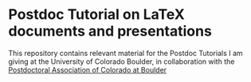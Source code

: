 # Postdoc Tutorial on LaTeX documents and presentations

This repository contains relevant material for the Postdoc Tutorials I am giving at the University of Colorado Boulder, in collaboration with the [Postdoctoral Association of Colorado at Boulder](https://www.colorado.edu/pac/)
